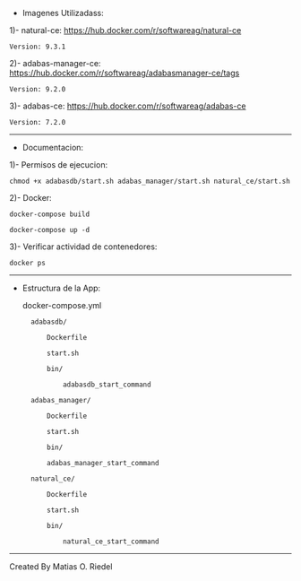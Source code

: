 - Imagenes Utilizadass:

1)- natural-ce: https://hub.docker.com/r/softwareag/natural-ce

    Version: 9.3.1

2)- adabas-manager-ce: https://hub.docker.com/r/softwareag/adabasmanager-ce/tags

    Version: 9.2.0

3)- adabas-ce: https://hub.docker.com/r/softwareag/adabas-ce

    Version: 7.2.0


--------


- Documentacion:

1)- Permisos de ejecucion: 

    chmod +x adabasdb/start.sh adabas_manager/start.sh natural_ce/start.sh

2)- Docker:

    docker-compose build

    docker-compose up -d

3)- Verificar actividad de contenedores:

    docker ps


--------

- Estructura de la App:

    docker-compose.yml

        adabasdb/

            Dockerfile

            start.sh

            bin/

                adabasdb_start_command

        adabas_manager/

            Dockerfile

            start.sh

            bin/

            adabas_manager_start_command 

        natural_ce/

            Dockerfile

            start.sh
            
            bin/

                natural_ce_start_command 



--------


Created By Matias O. Riedel